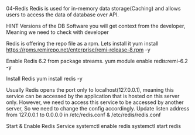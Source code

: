 04-Redis
Redis is used for in-memory data storage(Caching) and allows users to access the data of database over API.

HINT
Versions of the DB Software you will get context from the developer, Meaning we need to check with developer

Redis is offering the repo file as a rpm. Lets install it
yum install https://rpms.remirepo.net/enterprise/remi-release-8.rpm -y

Enable Redis 6.2 from package streams.
yum module enable redis:remi-6.2 -y

Install Redis
yum install redis -y

Usually Redis opens the port only to localhost(127.0.0.1), meaning this service can be accessed by the application that is hosted on this server only. However, we need to access this service to be accessed by another server, So we need to change the config accordingly.
Update listen address from 127.0.0.1 to 0.0.0.0 in /etc/redis.conf & /etc/redis/redis.conf

Start & Enable Redis Service
systemctl enable redis
systemctl start redis